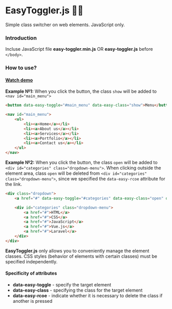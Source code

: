 # EasyToggler.js 🔗🚀
Simple class switcher on web elements. JavaScript only.

### Introduction
Incluse JavaScript file **easy-toggler.min.js** OR **easy-toggler.js** before  ```</body>```.

### How to use?
#### [Watch demo](https://rah-emil.github.io/easy-toggler/ "Watch demo")

**Example №1:**
When you click the button, the class ```show``` will be added to ```<nav id="main_menu">```
```html
<button data-easy-toggle="#main_menu" data-easy-class="show">Menu</button>

<nav id="main_menu">
    <ul>
        <li><a>Home</a></li>
        <li><a>About us</a></li>
        <li><a>Services</a></li>
        <li><a>Portfolio</a></li>
        <li><a>Contact us</a></li>
    </ul>
</nav>
```


**Example №2:**
When you click the button, the class  ```open``` will be added to ```<div id="categories" class="dropdown-menu">```. When clicking outside the element area, class ```open``` will be deleted from ```<div id="categories" class="dropdown-menu">```, since we specified the  ```data-easy-rcoe``` attribute for the link.
```html
<div class="dropdown">
    <a href="#" data-easy-toggle="#categories" data-easy-class="open" data-easy-rcoe>Categories</a>

    <div id="categories" class="dropdown-menu">
        <a href="#">HTML</a>
        <a href="#">CSS</a>
        <a href="#">JavaScript</a>
        <a href="#">Vue.js</a>
        <a href="#">Laravel</a>
    </div>
</div>
```

**EasyToggler.js** only allows you to conveniently manage the element classes. CSS styles (behavior of elements with certain classes) must be specified independently.

#### Specificity of attributes

- **data-easy-toggle** - specify the target element
- **data-easy-class** - specifying the class for the target element
- **data-easy-rcoe** - indicate whether it is necessary to delete the class if another is pressed

